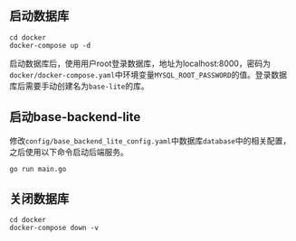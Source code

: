 ## 启动数据库

```
cd docker
docker-compose up -d
```

启动数据库后，使用用户root登录数据库，地址为localhost:8000，密码为`docker/docker-compose.yaml`中环境变量`MYSQL_ROOT_PASSWORD`的值。登录数据库后需要手动创建名为`base-lite`的库。

## 启动base-backend-lite

修改`config/base_backend_lite_config.yaml`中数据库`database`中的相关配置，之后使用以下命令启动后端服务。

```
go run main.go
```

## 关闭数据库

```
cd docker
docker-compose down -v
```